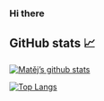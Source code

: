 ### Hi there 

## GitHub stats 📈
[![Matěj’s github stats](https://github-readme-stats.vercel.app/api?username=mateyy11)](https://https://github.com/mateyy11)

[![Top Langs](https://github-readme-stats.vercel.app/api/top-langs/?username=mateyy11&layout=compact)](https://https://github.com/mateyy11)
